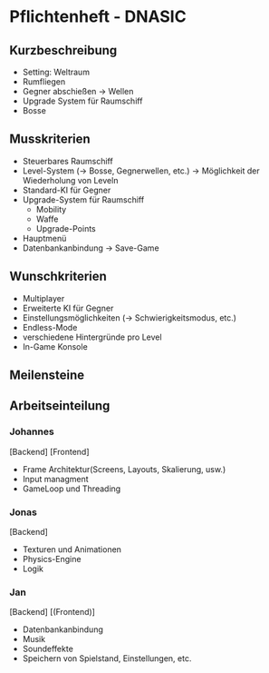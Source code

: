 # Pflichtenheft - DNASIC
## Kurzbeschreibung
- Setting: Weltraum
- Rumfliegen
- Gegner abschießen -> Wellen
- Upgrade System für Raumschiff
- Bosse
## Musskriterien
- Steuerbares Raumschiff
- Level-System (-> Bosse, Gegnerwellen, etc.)
  -> Möglichkeit der Wiederholung von Leveln
- Standard-KI für Gegner
- Upgrade-System für Raumschiff
  - Mobility
  - Waffe
  - Upgrade-Points
- Hauptmenü
- Datenbankanbindung -> Save-Game
## Wunschkriterien
- Multiplayer
- Erweiterte KI für Gegner
- Einstellungsmöglichkeiten (-> Schwierigkeitsmodus, etc.)
- Endless-Mode
- verschiedene Hintergründe pro Level
- In-Game Konsole
## Meilensteine

## Arbeitseinteilung
### Johannes
[Backend]
[Frontend]
- Frame Architektur(Screens, Layouts, Skalierung, usw.)
- Input managment
- GameLoop und Threading
### Jonas
[Backend]
- Texturen und Animationen
- Physics-Engine
- Logik
### Jan
[Backend]
[(Frontend)]
- Datenbankanbindung
- Musik
- Soundeffekte
- Speichern von Spielstand, Einstellungen, etc.
